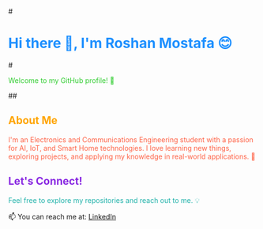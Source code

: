 #<h1 style="color:#1E90FF;">Hi there 👋, I'm Roshan Mostafa 😊</h1>

#<p style="color:#32CD32;">Welcome to my GitHub profile! 🌟</p>

##<h2 style="color:#FFA500;">About Me</h2>
<p style="color:#FF6347;">
I'm an Electronics and Communications Engineering student with a passion for AI, IoT, and Smart Home technologies.  
I love learning new things, exploring projects, and applying my knowledge in real-world applications. 🚀
</p>

<h2 style="color:#8A2BE2;">Let's Connect!</h2>
<p style="color:#20B2AA;">
Feel free to explore my repositories and reach out to me. 💡
</p>

<!-- روابط تواصل -->
<p align="center">

📫 You can reach me at: [LinkedIn](https://www.linkedin.com/in/roshan-mostafa-/)
